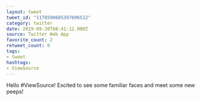 ```yaml
---
layout: tweet
tweet_id: "1178590605397696512"
category: twitter
date: 2019-09-30T08:41:12.000Z
source: Twitter Web App
favorite_count: 2
retweet_count: 0
tags:
- tweet
hashtags:
- ViewSource
---
```


Hello #ViewSource! Excited to see some familiar faces and meet some new peeps!
